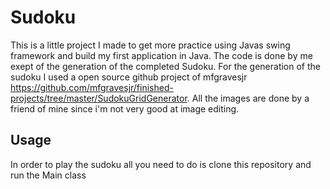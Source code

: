 # Sudoku
This is a little project I made to get more practice using Javas swing framework and build my first application in Java. The code is done by me exept of the generation of the completed Sudoku. For the generation of the sudoku I used a open source github project of mfgravesjr https://github.com/mfgravesjr/finished-projects/tree/master/SudokuGridGenerator. All the images are done by a friend of mine since i'm not very good at image editing.

## Usage
In order to play the sudoku all you need to do is clone this repository and run the Main class